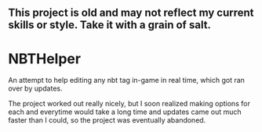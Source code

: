 ## This project is old and may not reflect my current skills or style. Take it with a grain of salt.

# NBTHelper

An attempt to help editing any nbt tag in-game in real time, which got ran over by updates.

The project worked out really nicely, but I soon realized making options for each and everytime would take a long time and updates came out much faster than I could, so the project was eventually abandoned.
